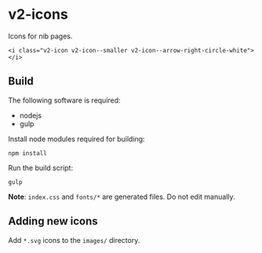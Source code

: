 # v2-icons

Icons for nib pages.

    <i class="v2-icon v2-icon--smaller v2-icon--arrow-right-circle-white"></i>


## Build

The following software is required:

- nodejs
- gulp

Install node modules required for building:

    npm install

Run the build script:

    gulp

**Note**: `index.css` and `fonts/*` are generated files. Do not edit manually.

## Adding new icons

Add `*.svg` icons to the `images/` directory.

